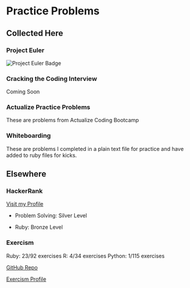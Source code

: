 # Practice Problems

## Collected Here

### Project Euler

![Project Euler Badge](https://projecteuler.net/profile/joshsarna.png "")

### Cracking the Coding Interview

Coming Soon

### Actualize Practice Problems

These are problems from Actualize Coding Bootcamp

### Whiteboarding

These are problems I completed in a plain text file for practice and have added to ruby files for kicks.

## Elsewhere

### HackerRank

[Visit my Profile](https://www.hackerrank.com/joshsarna)

* Problem Solving: Silver Level

* Ruby: Bronze Level

### Exercism

Ruby: 23/92 exercises
R: 4/34 exercises
Python: 1/115 exercises

[GitHub Repo](https://github.com/joshsarna/Exercism)

[Exercism Profile](https://exercism.io/profiles/joshsarna)